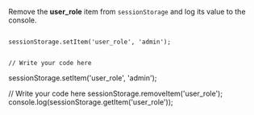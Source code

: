 Remove the **user_role** item from `sessionStorage`
and log its value to the console.

<codeblock language="javascript" type="exercise" testMode="fixedInput">
<code>
sessionStorage.setItem('user_role', 'admin');

// Write your code here
</code>

<solution>
sessionStorage.setItem('user_role', 'admin');

// Write your code here
sessionStorage.removeItem('user_role');
console.log(sessionStorage.getItem('user_role'));
</solution>
</codeblock>
